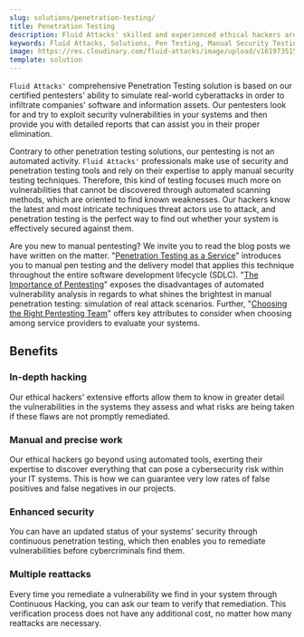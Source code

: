 ```yaml
---
slug: solutions/penetration-testing/
title: Penetration Testing
description: Fluid Attacks' skilled and experienced ethical hackers are responsible for simulating real attacks on your systems to find complex and varied vulnerabilities.
keywords: Fluid Attacks, Solutions, Pen Testing, Manual Security Testing, Manual Penetration Testing, Manual Pentesting, Ethical Hacking
image: https://res.cloudinary.com/fluid-attacks/image/upload/v1619735154/airs/solutions/solution-penetration-testing_ty3kro.webp
template: solution
---
```


`Fluid Attacks'` comprehensive Penetration Testing solution
is based on our certified pentesters' ability
to simulate real-world cyberattacks
in order to infiltrate companies' software and information assets.
Our pentesters look for
and try to exploit security vulnerabilities in your systems
and then provide you with detailed reports
that can assist you in their proper elimination.

Contrary to other penetration testing solutions,
our pentesting is not an automated activity.
`Fluid Attacks'` professionals make use of security
and penetration testing tools
and rely on their expertise
to apply manual security testing techniques.
Therefore,
this kind of testing focuses much more on vulnerabilities
that cannot be discovered through automated scanning methods,
which are oriented to find known weaknesses.
Our hackers know the latest and most intricate techniques
threat actors use to attack,
and penetration testing is the perfect way to find out
whether your system is effectively secured against them.

Are you new to manual pentesting?
We invite you to read the blog posts we have written on the matter.
"[Penetration Testing as a Service](../../blog/what-is-ptaas/)"
introduces you to manual pen testing
and the delivery model that applies this technique
throughout the entire software development lifecycle (SDLC).
"[The Importance of Pentesting](../../blog/importance-pentesting/)"
exposes the disadvantages of automated vulnerability analysis
in regards to what shines the brightest
in manual penetration testing: simulation of real attack scenarios.
Further,
"[Choosing the Right Pentesting Team](../../blog/choosing-pentesting-team/)"
offers key attributes to consider
when choosing among service providers to evaluate your systems.

<div class="tc">

## Benefits

</div>

<div class="flex flex-wrap justify-center items-center">

<div class="sect2">

### In-depth hacking

Our ethical hackers' extensive efforts allow them to know in greater detail
the vulnerabilities in the systems they assess
and what risks are being taken
if these flaws are not promptly remediated.

</div>

<div class="sect2">

### Manual and precise work

Our ethical hackers go beyond using automated tools,
exerting their expertise
to discover everything that can pose a cybersecurity risk
within your IT systems.
This is how we can guarantee very low rates of false positives
and false negatives in our projects.

</div>

<div class="sect2">

### Enhanced security

You can have an updated status of your systems' security
through continuous penetration testing,
which then enables you
to remediate vulnerabilities before cybercriminals find them.

</div>

<div class="sect2">

### Multiple reattacks

Every time you remediate a vulnerability
we find in your system through Continuous Hacking,
you can ask our team to verify that remediation.
This verification process does not have any additional cost,
no matter how many reattacks are necessary.

</div>

</div>
